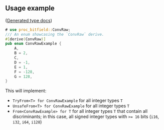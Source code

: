 ## Usage example
([Generated type docs](https://docs.rs/proc-bitfield/latest/proc_bitfield/example/struct.ConvRawExample.html))

```rust
# use proc_bitfield::ConvRaw;
/// An enum showcasing the `ConvRaw` derive.
#[derive(ConvRaw)]
pub enum ConvRawExample {
    A,
    B = 2,
    C,
    D = -1,
    E = 1,
    F = -128,
    G = 128,
}
```

This will implement:
- `TryFrom<T> for ConvRawExample` for all integer types `T`
- `UnsafeFrom<T> for ConvRawExample` for all integer types `T`
- `From<ConvRawExample> for T` for all integer types `T` that contain all discriminants; in this case, all signed integer types with `>= 16` bits (`i16`, `i32`, `i64`, `i128`)
